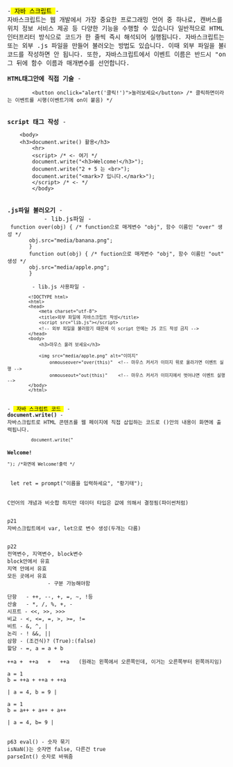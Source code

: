 <pre>
-<mark> 자바 스크립트 </mark>-
자바스크립트는 웹 개발에서 가장 중요한 프로그래밍 언어 중 하나로, 캔버스를 이용한 그래픽 처리, 로컬/세션 스토리지에 데이터 저장, 
위치 정보 서비스 제공 등 다양한 기능을 수행할 수 있습니다 일반적으로 HTML 요소에 이벤트(클릭, 입력 등) 를 발생시켜 동적인 웹 페이지를 구현하며, 
인터프리터 방식으로 코드가 한 줄씩 즉시 해석되어 실행됩니다. 자바스크립트는 HTML 태그 안에 직접 작성하거나 script 태그 안에 작성할 수 있으며, 
또는 외부 .js 파일을 만들어 불러오는 방법도 있습니다. 이때 외부 파일을 불러올 경우, (script src="파일명.js")(/script) 안에 자바스크립트 
코드를 작성하면 안 됩니다. 또한, 자바스크립트에서 이벤트 이름은 반드시 "on"으로 시작하며, 함수를 정의할 때는 function 키워드를 사용하고, 
그 뒤에 함수 이름과 매개변수를 선언합니다.

<b>HTML태그안에 직접 기술</b> -
<code>
        &lt;button onclick=&quot;alert('클릭!')&quot;&gt;눌러보세요&lt;/button&gt; /* 클릭하면이라는 이벤트를 시행(이벤트기에 on이 붙음) */
</code>
      
<b>script 태그 작성</b> -
<code>
    &lt;body&gt;
    &lt;h3&gt;document.write() 활용&lt;/h3&gt;
        &lt;hr&gt;
        &lt;script&gt; /* <- 여기 */
        document.write("&lt;h3&gt;Welcome!&lt;/h3&gt;");
        document.write("2 + 5 는 &lt;br&gt;");
        document.write("&lt;mark&gt;7 입니다.&lt;/mark&gt;");
        &lt;/script&gt; /* <- */
        &lt;/body&gt;
</code>
 
<b>.js파일 불러오기</b> -
          - lib.js파일 -
<code> function over(obj) { /* function으로 매게변수 "obj", 함수 이름인 "over" 생성 */
       obj.src="media/banana.png"; 
       }
       function out(obj) { /* fuction으로 매게변수 "obj", 함수 이름인 "out" 생성 */
       obj.src="media/apple.png";
       }
       
        - lib.js 사용파일 -
<code>
        &lt;!DOCTYPE html&gt;
        &lt;html&gt;
        &lt;head&gt;
            &lt;meta charset="utf-8"&gt;
            &lt;title&gt;외부 파일에 자바스크립트 작성&lt;/title&gt;
            &lt;script src="lib.js"&gt;&lt;/script&gt; 
            &lt;!-- 외부 파일을 불러왔기 때문에 이 script 안에는 JS 코드 작성 금지 --&gt;
        &lt;/head&gt;
        &lt;body&gt;
            &lt;h3&gt;마우스 올려 보세요&lt;/h3&gt;
        
            &lt;img src="media/apple.png" alt="이미지"
                onmouseover="over(this)"  &lt;!-- 마우스 커서가 이미지 위로 올라가면 이벤트 실행 --&gt;
                onmouseout="out(this)"    &lt;!-- 마우스 커서가 이미지에서 벗어나면 이벤트 실행 --&gt;
        &lt;/body&gt;
        &lt;/html&gt;
</code>

- <mark> 자바 스크립트 코드 </mark> -
<b>document.write() </b>-
자바스크립트로 HTML 콘텐츠를 웹 페이지에 직접 삽입하는 코드로 ()안의 내용이 화면에 출력됩니다.
<code>
         document.write("<h3>Welcome!</h3>"); /*화면에 Welcome!출력 */
</code>

 let ret = prompt("이름을 입력하세요", "황기태");  
 

C언어의 개념과 비슷합 하지만 데이터 타입은 값에 의해서 결정됨(파이썬처럼)


p21
자바스크립트에서 var, let으로 변수 생성(두개는 다름)


p22
전역변수, 지역변수, block변수
block안에서 유효
지역 안에서 유효
모든 곳에서 유효
             - 구분 가능해야함

단항   - ++, --, +, =, ~, !등
산술   - *, /, %, +, -
시프트 - <<, >>, >>>
비교 - <, <=, =, >, >=, !=
비트 - &, ^, |
논리 - ! &&, ||
삼항 - (조건식)? (True):(false)
할당 - =, a = a + b

++a +  ++a   +   ++a   (원래는 왼쪽에서 오른쪽인데, 이거는 오른쪽부터 왼쪽까지임)

a = 1
b = ++a + ++a + ++a

| a = 4, b = 9 |

a = 1
b = a++ + a++ + a++

| a = 4, b= 9 |


p63 eval() - 숫자 묶기
isNaN()는 숫자면 false, 다른건 true
parseInt() 숫자로 바꿔줌























</pre>

